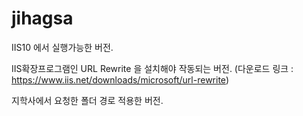 # jihagsa

IIS10 에서 실행가능한 버전.

IIS확장프로그램인 URL Rewrite 을 설치해야 작동되는 버전.
(다운로드 링크 : https://www.iis.net/downloads/microsoft/url-rewrite)

지학사에서 요청한 폴더 경로 적용한 버전.